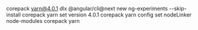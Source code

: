 corepack yarn@4.0.1 dlx @angular/cli@next new ng-experiments --skip-install
corepack yarn set version 4.0.1
corepack yarn config set nodeLinker node-modules
corepack yarn
